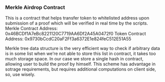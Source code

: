 ### Merkle Airdrop Contract

This is a contract that helps transfer token to whitelisted address upon submission of a proof which will be verified in real time by the scripts.
Merkle Contract Address: 0x46BCDf1A7eBc8221120C7719AA6Df2A45A0472f0
Token Contract Address: 0x9730bCcdC20aF2Ff3a6372E1e824feC512E51A55

Merkle tree data structure is the very efficient way to check if arbitrary data is in some list when we're not able to store this list in contract, it takes too much storage space. In our case we store a single hash in contract, allowing user to build the proof by himself. This scheme has advantage in sotrage requirements, but requires additional computations on client side, so, use wisely.
